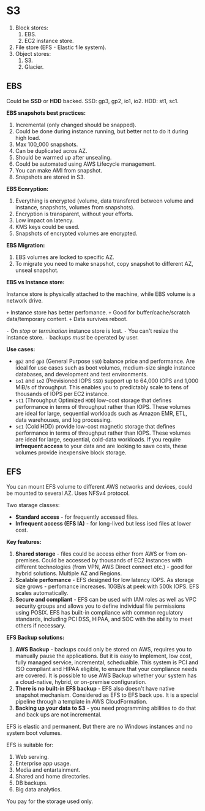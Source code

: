 # S3

1. Block stores:
	1. EBS.
	2. EC2 instance store.
2. File store (EFS - Elastic file system).
3. Object stores:
	1. S3.
	2. Glacier.

## EBS

Could be **SSD** or **HDD** backed. SSD: gp3, gp2, io1, io2. HDD: st1, sc1.

**EBS snapshots best practices:**

1. Incremental (only changed should be snapped).
2. Could be done during instance running, but better not to do it during high load.
3. Max 100\_000 snapshots.
4. Can be duplicated acros AZ.
5. Should be warmed up after unsealing.
6. Could be automated using AWS Lifecycle management.
7. You can make AMI from snapshot.
8. Snapshots are stored in S3.

**EBS Ecnryption:**

1. Everything is encrypted (volume, data transfered between volume and instance, snapshots, volumes from snapshots).
2. Encryption is transparent, without your efforts.
3. Low impact on latency.
4. KMS keys could be used.
5. Snapshots of encrypted volumes are encrypted.

**EBS Migration:**

1. EBS volumes are locked to specific AZ.
2. To migrate you need to make snapshot, copy snapshot to different AZ, unseal snapshot.

**EBS vs Instance store:**

Instance store is physically attached to the machine, while EBS volume is a network drive.

`+` Instance store has better perfomance.
`+` Good for buffer/cache/scratch data/temporary content.
`+` Data survives reboot.

`-` On *stop* or *termination* instance store is lost.
`-` You can't resize the instance store.
`-` backups *must* be operated by user.

**Use cases:**

- `gp2` and `gp3` (General Purpose `SSD`) balance price and performance. Are ideal for use cases such as
boot volumes, medium-size single instance databases, and development and test environments.
- `io1` and `io2` (Provisioned IOPS `SSD`) support up to 64,000 IOPS and 1,000 MiB/s of throughput. This
enables you to predictably scale to tens of thousands of IOPS per EC2 instance.
- `st1` (Throughput Optimized `HDD`) low-cost storage that defines performance in terms of throughput
rather than IOPS. These volumes are ideal for large, sequential workloads such as Amazon EMR, ETL, data
warehouses, and log processing.
- `sc1` (Cold HDD) provide low-cost magnetic storage that defines performance in terms of throughput rather
than IOPS. These volumes are ideal for large, sequential, cold-data workloads. If you require **infrequent
access** to your data and are looking to save costs, these volumes provide inexpensive block storage.

## EFS

You can mount EFS volume to different AWS networks and devices, could be mounted to several AZ. Uses NFSv4 protocol.

Two starage classes:
- **Standard access** - for frequently accessed files.
- **Infrequent access (EFS IA)** - for long-lived but less ised files at lower cost.

**Key features:**

1. **Shared storage** - files could be access either from AWS or from on-premises. Could be accessed by thousands of EC2 instances with different technologies (from VPN, AWS Direct connect etc.) - good for hybrid solutions. Multiple AZ and Regions.
2. **Scalable perfomance** - EFS designed for low latency IOPS. As storage size grows - perfomance increases. 10GB/s at peek with 500k IOPS. EFS scales automatically.
3. **Secure and compliant** - EFS can be used with IAM roles as well as VPC security groups and allows you to define individual file permissions using POSIX. EFS has built-in compliance with common regulatory standards, including PCI DSS, HIPAA, and SOC with the ability to meet others if necessary.

**EFS Backup solutions:**

1. **AWS Backup** - backups could only be stored on AWS, requires you to manually pause the applications. But it is easy to implement, low cost, fully managed service, incremental, schedualble. This system is PCI and ISO compliant and HIPAA eligible, to ensure that your compliance needs are covered. It is possible to use AWS Backup whether your system has a cloud-native, hybrid, or on-premise configuration.
2. **There is no built-in EFS backup** - EFS also doesn't have native snapshot mechanism. Considered as EFS to EFS back ups. It is a special pipeline through a template in AWS CloudFormation.
3. **Backing up your data to S3** - you need programming abilities to do that and back ups are not incremental.

EFS is elastic and permanent. But there are no Windows instances and no system boot volumes. 

EFS is suitable for:

1. Web serving.
2. Enterprise app usage.
3. Media and entartainment.
4. Shared and home directories.
5. DB backups.
6. Big data analytics.

You pay for the storage used only.


